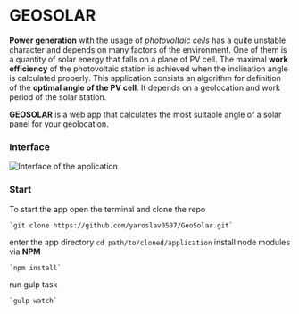 GEOSOLAR
===================================================================
<b>Power generation</b> with the usage of <i>photovoltaic cells</i> has a quite unstable character and depends on many factors of the environment. 
One of them is a quantity of solar energy that falls on a plane of PV cell.
	The maximal <b>work efficiency</b> of the photovoltaic station is achieved when the inclination angle is calculated properly.
	This application consists an algorithm for definition of the <b>optimal angle of the PV cell</b>. It depends on a geolocation and work period of the solar station.
	
<b>GEOSOLAR</b> is a web app that calculates the most suitable angle of a solar panel for your geolocation.

### Interface

![Interface of the application](https://www.dropbox.com/s/eiw8d2s9f6x3fyd/solar.styleworks.com.ua.png?dl=1)

### Start

To start the app open the terminal and clone the repo 

	`git clone https://github.com/yaroslav0507/GeoSolar.git` 
	
enter the app directory `cd path/to/cloned/application` 
install node modules via <b>NPM</b>

	`npm install`
  
run gulp task 
	
	`gulp watch`





